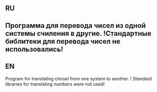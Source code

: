 RU
-----------------------------------------------------------------------------------------------
Программа для перевода чисел из одной системы счиления в другие.
!Стандартные библитеки для перевода чисел не использовались!
-----------------------------------------------------------------------------------------------
EN
-----------------------------------------------------------------------------------------------
Program for translating chosel from one system to another.
! Standard libraries for translating numbers were not used!
